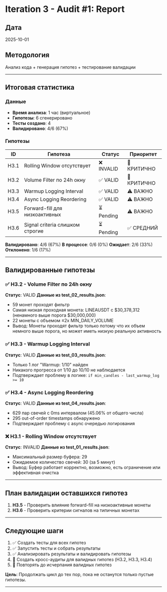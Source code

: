 # Iteration 3 - Audit #1: Report

## Дата
2025-10-01

## Методология
Анализ кода + генерация гипотез + тестирование валидации

---

## Итоговая статистика

### Данные
- **Время анализа**: 1 час (виртуальное)
- **Гипотезы**: 6 сгенерировано
- **Тесты создано**: 4
- **Валидировано**: 4/6 (67%)

### Гипотезы
| ID | Гипотеза | Статус | Приоритет |
|----|----------|--------|-----------|
| H3.1 | Rolling Window отсутствует | ❌ INVALID | 🔴 КРИТИЧНО |
| H3.2 | Volume Filter по 24h окну | ✅ VALID | 🔴 КРИТИЧНО |
| H3.3 | Warmup Logging Interval | ✅ VALID | ⚠️ ВАЖНО |
| H3.4 | Async Logging Reordering | ✅ VALID | ⚠️ ВАЖНО |
| H3.5 | Forward-fill для низкоактивных | ⏳ Pending | ⚠️ ВАЖНО |
| H3.6 | Signal criteria слишком строгие | ⏳ Pending | ✅ СРЕДНИЙ |

**Валидировано**: 4/6 (67%)
**В процессе**: 0/6 (0%)
**Ожидает**: 2/6 (33%)
**Отклонено**: 1/6 (17%)

---

## Валидированные гипотезы

### ✅ H3.2 - Volume Filter по 24h окну
**Статус**: VALID
**Данные из test_02_results.json**:
- 59 монет проходят фильтр
- Самая низкая проходная монета: LINEAUSDT с $30,378,312 (ненамного выше порога $30,000,000)
- 22 монеты с объемом ≤2x MIN_DAILY_VOLUME
- Вывод: Монеты проходят фильтр только потому что их объем немного выше порога, но может иметь низкую реальную активность

### ✅ H3.3 - Warmup Logging Interval
**Статус**: VALID
**Данные из test_03_results.json**:
- Только 1 лог "Warmup: 1/10" найден
- Никакого прогресса от 1/10 до 10/10 не наблюдается
- Подтверждает проблему в логике: `if min_candles - last_warmup_log >= 10`

### ✅ H3.4 - Async Logging Reordering
**Статус**: VALID
**Данные из test_04_results.json**:
- 629 пар свечей с 0ms интервалом (45.06% от общего числа)
- 295 out-of-order timestamps обнаружено
- Подтверждает проблему с async очередью логирования

### ❌ H3.1 - Rolling Window отсутствует
**Статус**: INVALID
**Данные из test_01_results.json**:
- Максимальный размер буфера: 29
- Ожидаемое количество свечей: 30 (за 5 минут)
- Вывод: Буфер работает корректно, возможно, есть ограничение или эффективная очистка

---

## План валидации оставшихся гипотез

1. **H3.5** - Проверить влияние forward-fill на низкоактивные монеты
2. **H3.6** - Проверить критерии сигналов на типичных монетах

---

## Следующие шаги

1. ✅ Создать тесты для всех гипотез
2. ✅ Запустить тесты и собрать результаты
3. ✅ Анализировать результаты и валидировать гипотезы
4. 🔄 Создать кросс-аудиты для валидных гипотез (H3.2, H3.3, H3.4)
5. 🔄 Повторять до исчерпания валидных гипотез

**Цель**: Продолжать цикл до тех пор, пока не останутся только пустые гипотезы.

---